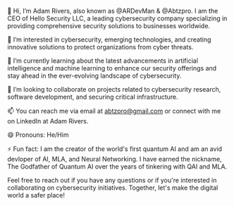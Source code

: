 👋 Hi, I’m Adam Rivers, also known as @ARDevMan & @Abtzpro. I am the CEO of Hello Security LLC, a leading cybersecurity company specializing in providing comprehensive security solutions to businesses worldwide.

👀 I’m interested in cybersecurity, emerging technologies, and creating innovative solutions to protect organizations from cyber threats.

🌱 I’m currently learning about the latest advancements in artificial intelligence and machine learning to enhance our security offerings and stay ahead in the ever-evolving landscape of cybersecurity.

💞️ I’m looking to collaborate on projects related to cybersecurity research, software development, and securing critical infrastructure.

📫 You can reach me via email at abtzpro@gmail.com or connect with me on LinkedIn at Adam Rivers.

😄 Pronouns: He/Him

⚡ Fun fact: I am the creator of the world's first quantum AI and am an avid devloper of AI, MLA, and Neural Networking. I have earned the nickname, The Godfather of Quantum AI over the years of tinkering with QAI and MLA.

Feel free to reach out if you have any questions or if you're interested in collaborating on cybersecurity initiatives. Together, let's make the digital world a safer place!
<!---
ARDevMan/ARDevMan is a ✨ special ✨ repository because its `README.md` (this file) appears on your GitHub profile.
You can click the Preview link to take a look at your changes.
--->
